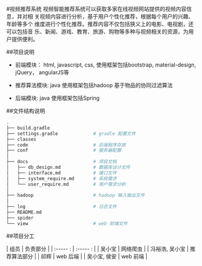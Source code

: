 #视频推荐系统
	视频智能推荐系统可以获取多家在线视频网站提供的视频内容信息，并对相
	关视频内容进行分析，基于用户个性化推荐，根据每个用户的兴趣、年龄等多个
	维度进行个性化推荐。推荐内容不仅包括狭义上的电影、电视剧，还可以包括音
	乐、新闻、游戏、教育、旅游、购物等多种与视频相关的资源，为用户提供便利。

##项目说明

* 前端模块： html, javascript, css, 使用框架包括bootstrap, material-design, jQuery， angularJS等

* 推荐算法模块: java 使用框架包括hadoop 基于物品的协同过滤算法

* 后端模块: java 使用框架包括Spring

##文件结构说明

```bash
.
├── build.gradle
├── settings.gradle             # gradle 配置文件
├── classes
├── code                        # 后端程序存放
├── conf                        # 服务器配置
│   
├── docs                        # 项目文档 
│   ├── db_design.md            # 数据库设计文件
│   ├── interface.md            # 接口文件
│   ├── system_require.md       # 系统需求
│   └── user_require.md         # 用户需求分析
│   
├── hadoop                      # hadoop 输入输出文件
│   
├── log                         # 日志文件
├── README.md
├── spider
└── view                        # web 前端文件
```

##项目分工

| 组员         | 负责部分     |
| :-----   : | :----- : |
| 吴小宝        | 网络爬虫     |
| 冯裕浩, 吴小宝   | 推荐算法部分   |
| 祁辉         | web 后端   |
| 吴小宝, 侯安    | web 前端   |
